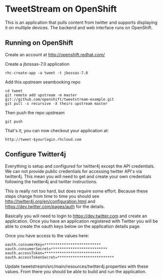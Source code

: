 TweetStream on OpenShift
=========================

This is an application that pulls content from twitter and supports displaying it on
multiple devices.  The backend and web interface runs on OpenShift.

Running on OpenShift
--------------------

Create an account at http://openshift.redhat.com/

Create a jbossas-7.0 application

    rhc-create-app -a tweet -t jbossas-7.0

Add this upstream seambooking repo

    cd tweet
    git remote add upstream -m master git://github.com/openshift/tweetstream-example.git
    git pull -s recursive -X theirs upstream master

Then push the repo upstream

    git push

That's it, you can now checkout your application at:

    http://tweet-$yourlogin.rhcloud.com

Configure Twitter4j
-------------------
Everything is setup and configured for twitter4j except the API 
credentials.  We can not provide public credentials for accessing 
twitter API's via twitter4j.  This mean you will need to get and 
create your own credentials following the twitter4j and twitter 
instructions.

This is really not too hard, but does require some effort.  Because 
these steps change from time to time you should see 
http://twitter4j.org/en/configuration.html and 
https://dev.twitter.com/pages/auth for the details.

Basically you will need to login to https://dev.twitter.com and create an application.
Once you have an application registered with Twitter you will be able to create the
oauth keys below on the application details page.

Once you have access to the values here: 

    oauth.consumerKey=**************************
    oauth.consumerSecret=**************************
    oauth.accessToken=**************************
    oauth.accessTokenSecret=**************************

Update tweetstream/src/main/resources/twitter4j.properties with these 
values.  From there you should be able to build and run the application.
